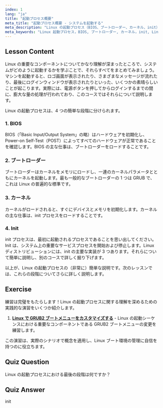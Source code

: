 ```yaml
---
index: 1
lang: "ja"
title: "起動プロセス概要"
meta_title: "起動プロセス概要 - システムを起動する"
meta_description: "Linux の起動プロセス（BIOS、ブートローダー、カーネル、init）の段階を学びましょう。電源投入からログインまで、Linux がどのように起動するかを理解します。Linux 初心者向けの必須ガイドです。"
meta_keywords: "Linux 起動プロセス，BIOS, ブートローダー, カーネル，init, Linux チュートリアル，Linux ガイド，初心者"
---
```


## Lesson Content

Linux の重要なコンポーネントについてかなり理解が深まったところで、システムがどのように起動するかを学ぶことで、それらすべてをまとめてみましょう。マシンを起動すると、ロゴ画面が表示されたり、さまざまなメッセージが流れたり、最後にログインウィンドウが表示されたりといった、いくつかの素晴らしいことが起こります。実際には、電源ボタンを押してからログインするまでの間に、膨大な量の処理が行われており、このコースではそれらについて説明します。

Linux の起動プロセスは、4 つの簡単な段階に分けられます。

### 1. BIOS

BIOS（「Basic Input/Output System」の略）はハードウェアを初期化し、Power-on Self-Test（POST）によってすべてのハードウェアが正常であることを確認します。BIOS の主な仕事は、ブートローダーをロードすることです。

### 2. ブートローダー

ブートローダーはカーネルをメモリにロードし、一連のカーネルパラメータとともにカーネルを起動します。最も一般的なブートローダーの 1 つは GRUB で、これは Linux の普遍的な標準です。

### 3. カーネル

カーネルがロードされると、すぐにデバイスとメモリを初期化します。カーネルの主な仕事は、init プロセスをロードすることです。

### 4. Init

init プロセスは、最初に起動されるプロセスであることを思い出してください。Init は、システム上の重要なサービスプロセスを開始および停止します。Linux ディストリビューションには、init の主要な実装が 3 つあります。それらについて簡単に説明し、別のコースで詳しく掘り下げます。

以上が、Linux の起動プロセスの（非常に）簡単な説明です。次のレッスンでは、これらの段階についてさらに詳しく説明します。

## Exercise

練習は完璧をもたらします！Linux の起動プロセスに関する理解を深めるための実践的な演習をいくつか紹介します。

1. **[Linux で GRUB2 ブートメニューをカスタマイズする](https://labex.io/ja/labs/comptia-customize-the-grub2-boot-menu-in-linux-590859)** - Linux の起動シーケンスにおける重要なコンポーネントである GRUB2 ブートメニューの変更を練習します。

この演習は、実際のシナリオで概念を適用し、Linux ブート環境の管理に自信を持つのに役立ちます。

## Quiz Question

Linux の起動プロセスにおける最後の段階は何ですか？

## Quiz Answer

init
